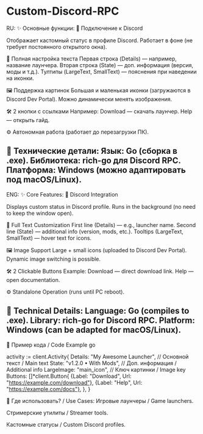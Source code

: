 # Custom-Discord-RPC
RU:
✨ Основные функции:
🔗 Подключение к Discord

Отображает кастомный статус в профиле Discord.
Работает в фоне (не требует постоянного открытого окна).

📝 Полная настройка текста
Первая строка (Details) — например, название лаунчера.
Вторая строка (State) — доп. информация (версия, моды и т.д.).
Тултипы (LargeText, SmallText) — пояснения при наведении на иконки.

🖼 Поддержка картинок
Большая и маленькая иконки (загружаются в Discord Dev Portal).
Можно динамически менять изображения.

🛠 2 кнопки с ссылками
Например:
Download — скачать лаунчер.
Help — открыть гайд.

⚙ Автономная работа (работает до перезагрузки ПК). 

🔧 Технические детали:
Язык: Go (сборка в .exe).
Библиотека: rich-go для Discord RPC.
Платформа: Windows (можно адаптировать под macOS/Linux).
-----------------------------------------------------------------------
ENG:
✨ Core Features:
🔗 Discord Integration

Displays custom status in Discord profile.
Runs in the background (no need to keep the window open).

📝 Full Text Customization
First line (Details) — e.g., launcher name.
Second line (State) — additional info (version, mods, etc.).
Tooltips (LargeText, SmallText) — hover text for icons.

🖼 Image Support
Large + small icons (uploaded to Discord Dev Portal).
Dynamic image switching is possible.

🛠 2 Clickable Buttons
Example:
Download — direct download link.
Help — open documentation.

⚙ Standalone Operation (runs until PC reboot).

🔧 Technical Details:
Language: Go (compiles to .exe).
Library: rich-go for Discord RPC.
Platform: Windows (can be adapted for macOS/Linux).
-----------------------------------------------------------------------
🚀 Пример кода / Code Example
go

activity := client.Activity{
    Details:    "My Awesome Launcher",  // Основной текст / Main text
    State:      "v1.2.0 • With Mods",  // Доп. информация / Additional info
    LargeImage: "main_icon",           // Ключ картинки / Image key
    Buttons: []*client.Button{
        {Label: "Download", Url: "https://example.com/download"},
        {Label: "Help", Url: "https://example.com/docs"},
    },
}

🎨 Где использовать? / Use Cases:
Игровые лаунчеры / Game launchers.

Стримерские утилиты / Streamer tools.

Кастомные статусы / Custom Discord profiles.
